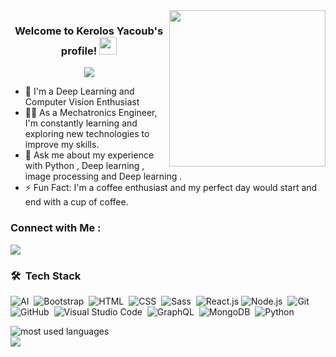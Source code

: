 
<img width="250" align="right" src="https://c.tenor.com/_DOBjnGspYAAAAAM/code-coding.gif">

<h3 align="center">
  Welcome to Kerolos Yacoub's profile!
  <img src="https://media.giphy.com/media/hvRJCLFzcasrR4ia7z/giphy.gif" width="28">
</h3>

<!-- Typing SVG by DenverCoder1 - https://github.com/DenverCoder1/readme-typing-svg -->
<p align="center">
  <a href="https://github.com/DenverCoder1/readme-typing-svg"><img src="https://readme-typing-svg.herokuapp.com/?lines=Computer-Vision%20Engineeer;Always%20learning%20new%20things&font=Fira%20Code&center=true&width=440&height=45&color=f75c7e&vCenter=true&size=22"></a>
</p> 

- 🏢 I'm a Deep Learning and Computer Vision Enthusiast
- 👨‍💻 As a Mechatronics Engineer, I'm constantly learning and exploring new technologies to improve my skills.
- 💬 Ask me about my experience with Python , Deep learning , image processing and Deep learning  .
- ⚡ Fun Fact: I'm a coffee enthusiast and my perfect day would start and end with a cup of coffee.



### Connect with Me :

<a href="https://www.linkedin.com/in/kerolos-yacoub-b26818144/" target="_blank"><img src="https://img.shields.io/badge/-kerolos yacoub-0077B5?style=for-the-badge&logo=Linkedin&logoColor=white"/></a>

### 🛠 &nbsp;Tech Stack
![AI](https://img.shields.io/badge/-Machine%20Learning-05122A?style=flat&logo=scikit-learn&logoColor=F7931E)&nbsp;
![Bootstrap](https://img.shields.io/badge/-Computer%20Vision-05122A?style=flat&logo=opencv&logoColor=5C3EE8)&nbsp;
![HTML](https://img.shields.io/badge/-Deep%20Learning-05122A?style=flat&logo=tensorflow&logoColor=FF6F00)&nbsp;
![CSS](https://img.shields.io/badge/-Python-05122A?style=flat&logo=python)&nbsp;
![Sass](https://img.shields.io/badge/-C%2B%2B-05122A?style=flat&logo=c%2B%2B&logoColor=00599C)&nbsp;
![React.js](https://img.shields.io/badge/-Reinforcement%20Learning-05122A?style=flat&logo=unity&logoColor=FFFFFF)
![Node.js](https://img.shields.io/badge/-Generative%20Adversarial%20Networks-05122A?style=flat&logo=tensorflow&logoColor=FF6F00)&nbsp;
![Git](https://img.shields.io/badge/-Variational%20Autoencoders-05122A?style=flat&logo=python&logoColor=FFDD4B)&nbsp;
![GitHub](https://img.shields.io/badge/-Transformer%20Models-05122A?style=flat&logo=tensorflow&logoColor=FF6F00)&nbsp;
![Visual Studio Code](https://img.shields.io/badge/-GANs-05122A?style=flat&logo=python&logoColor=FFDD4B)&nbsp;
![GraphQL](https://img.shields.io/badge/-Deep%20Learning%20for%20Computer%20Vision-05122A?style=flat&logo=tensorflow&logoColor=FF6F00)&nbsp;
![MongoDB](https://img.shields.io/badge/-MongoDB-05122A?style=flat&logo=MongoDB)&nbsp;
![Python](https://img.shields.io/badge/-Python%20-05122A?style=flat&logo=python)&nbsp;




<img align="left" src="https://github-readme-stats.vercel.app/api/top-langs?username=yousefdergham&show_icons=true&locale=en&layout=compact&theme=radical" alt="most used languages" />
<br>
<a href="https://komarev.com/ghpvc/?username=yousefdergham&style=for-the-badge">
    <img src="https://komarev.com/ghpvc/?username=yousefdergham&style=for-the-badge">
</a>
